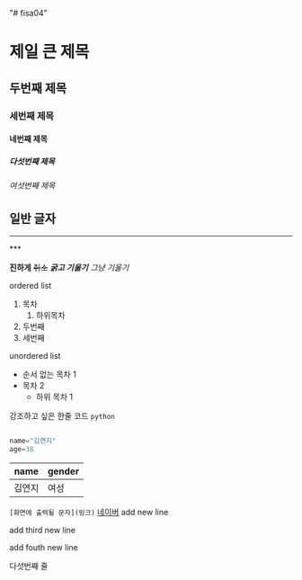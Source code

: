 "# fisa04" 
# 제일 큰 제목
## 두번째 제목
### 세번째 제목
#### 네번째 제목
##### 다섯번째 제목
###### 여섯번째 제목
일반 글자
--- 
<hr>
***

**진하게** 
~~취소~~
***굵고 기울기***
*그냥 기울기*

ordered list

1. 목차
    1. 하위목차
2. 두번째
3. 세번째


unordered list
- 순서 없는 목차 1
- 목차 2
    - 하위 목차 1

강조하고 싶은 한줄 코드 `python`

```python

name="김연지"
age=38
```
|  name  | gender|
|--------|-------|
|김연지   | 여성  |


```[화면에 출력될 문자](링크)```
[네이버](https://naver.com)
add new line

add third new line

add fouth new line

다섯번째 줄

